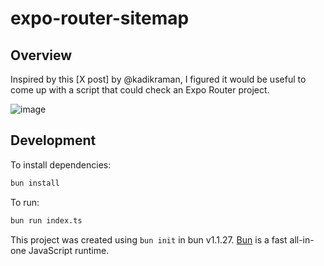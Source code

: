 # expo-router-sitemap

## Overview

Inspired by this [X post] by @kadikraman, I figured it would be useful to come up with a script that could check an Expo Router project.

![image](https://github.com/user-attachments/assets/f0834464-d923-4636-b7b2-3b82840b606d)

## Development

To install dependencies:

```bash
bun install
```

To run:

```bash
bun run index.ts
```

This project was created using `bun init` in bun v1.1.27. [Bun](https://bun.sh) is a fast all-in-one JavaScript runtime.
